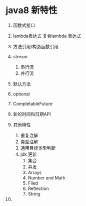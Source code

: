 # java8 新特性
1. 函数式接口
2. lambda表达式 复合lambda 表达式
3. 方法引用/构造函数引用
4. stream 
   1. 串行流
   2. 并行流
5. 默认方法
6. optional
7. CompletableFuture
8. 新的时间和日期API   
9. 其他特性
   1. 重复注解
   2. 类型注解
   3. 通用目标类型判断
   4. jdk 更新 
       1. 集合
       2. 并发
       3. Arrays
       4. Number and Math
       5. Filed
       6. Reflection
       7. String
       
10.  
